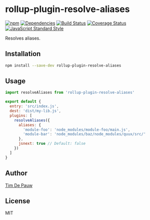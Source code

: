 # rollup-plugin-resolve-aliases

[![npm](https://img.shields.io/npm/v/rollup-plugin-resolve-aliases.svg)](https://www.npmjs.com/package/rollup-plugin-resolve-aliases) [![Dependencies](https://img.shields.io/david/timdp/rollup-plugin-resolve-aliases.svg)](https://david-dm.org/timdp/rollup-plugin-resolve-aliases) [![Build Status](https://img.shields.io/travis/timdp/rollup-plugin-resolve-aliases/master.svg)](https://travis-ci.org/timdp/rollup-plugin-resolve-aliases) [![Coverage Status](https://img.shields.io/coveralls/timdp/rollup-plugin-resolve-aliases/master.svg)](https://coveralls.io/r/timdp/rollup-plugin-resolve-aliases) [![JavaScript Standard Style](https://img.shields.io/badge/code%20style-standard-brightgreen.svg)](https://github.com/feross/standard)

Resolves aliases.

## Installation

```bash
npm install --save-dev rollup-plugin-resolve-aliases
```

## Usage

```js
import resolveAliases from 'rollup-plugin-resolve-aliases'

export default {
  entry: 'src/index.js',
  dest: 'dist/my-lib.js',
  plugins: [
    resolveAliases({
      aliases: {
        'module-foo': 'node_modules/module-foo/main.js',
        'module-bar': 'node_modules/baz/node_modules/quux/src/'
      },
      jsnext: true // Default: false
    })
  ]
}
```

## Author

[Tim De Pauw](https://tmdpw.eu/)

## License

MIT
